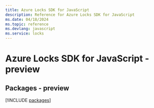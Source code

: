 ```yaml
---
title: Azure Locks SDK for JavaScript
description: Reference for Azure Locks SDK for JavaScript
ms.date: 04/18/2024
ms.topic: reference
ms.devlang: javascript
ms.service: locks
---
```

# Azure Locks SDK for JavaScript - preview
## Packages - preview
[!INCLUDE [packages](locks-index.md)]
